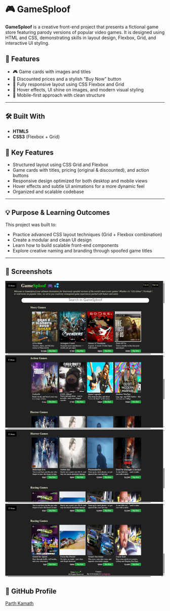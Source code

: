 # 🎮 GameSploof

**GameSploof** is a creative front-end project that presents a fictional game store featuring parody versions of popular video games. It is designed using HTML and CSS, demonstrating skills in layout design, Flexbox, Grid, and interactive UI styling.

## 🌟 Features

- 🎮 Game cards with images and titles
- 💸 Discounted prices and a stylish "Buy Now" button
- 🧭 Fully responsive layout using CSS Flexbox and Grid
- 🌈 Hover effects, UI shine on images, and modern visual styling
- 📱 Mobile-first approach with clean structure

---

## 🛠️ Built With

- **HTML5**
- **CSS3** (Flexbox + Grid)

## 🎯 Key Features

- Structured layout using CSS Grid and Flexbox
- Game cards with titles, pricing (original & discounted), and action buttons
- Responsive design optimized for both desktop and mobile views
- Hover effects and subtle UI animations for a more dynamic feel
- Organized and scalable codebase

---

## 💡 Purpose & Learning Outcomes

This project was built to:

- Practice advanced CSS layout techniques (Grid + Flexbox combination)
- Create a modular and clean UI design
- Learn how to build scalable front-end components
- Explore creative naming and branding through spoofed game titles

---

## 📸 Screenshots
![homepage](GS1.png)
![Type 1](GS2.png)
![Type 2](GS3.png)
![Type 3](GS4.png)

## 🔗 GitHub Profile
[Parth Kamath](https://github.com/ParthK604)


